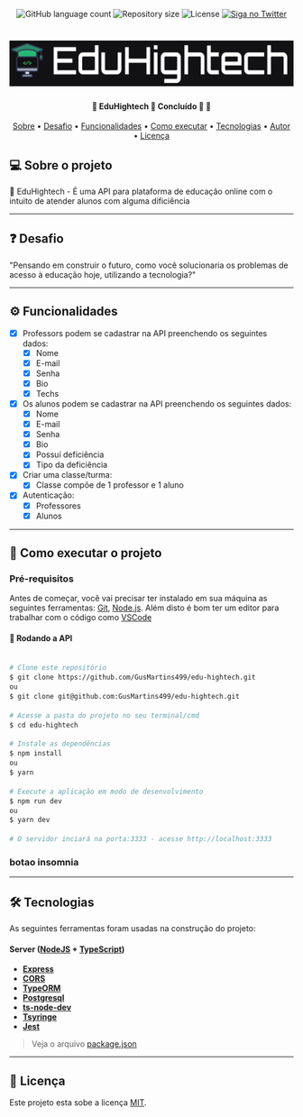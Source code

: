 <p align="center">
	<img alt="GitHub language count" src="https://img.shields.io/github/languages/count/Gusmartins499/edu-hightech?color=40C575">
	<img alt="Repository size" src="https://img.shields.io/github/repo-size/Gusmartins499/edu-hightech?color=40C575">
  	<img alt="License" src="https://img.shields.io/static/v1?label=license&message=MIT&color=40C575&">
	<a href="https://twitter.com/gusmartins994">
		<img alt="Siga no Twitter" src="https://img.shields.io/twitter/url?style=social&url=https%3A%2F%2Ftwitter.com%2Fgusmartins994">
 	</a>
</p>

<h1 align="center">
    <img alt="EduHightech" title="#EduHightech" src="./src/assets/edu-hightech.png" />
</h1>

<h4 align="center"> 
	🚧  EduHightech 💚 Concluído 🚀 🚧
</h4>

<p align="center">
 <a href="#-sobre-o-projeto">Sobre</a> •
 <a href="#-desafio">Desafio</a> •
 <a href="#-funcionalidades">Funcionalidades</a> •
 <a href="#-como-executar-o-projeto">Como executar</a> • 
 <a href="#-tecnologias">Tecnologias</a> • 
 <a href="#-autor">Autor</a> • 
 <a href="#user-content--licença">Licença</a>
</p>


## 💻 Sobre o projeto

💚 EduHightech - É uma API para plataforma de educação online com o intuito de atender alunos com alguma dificiência

---

## ❓ Desafio

"Pensando em construir o futuro, como você solucionaria os problemas de acesso à educação hoje, utilizando a tecnologia?"

---

## ⚙️ Funcionalidades

- [x] Professors podem se cadastrar na API preenchendo os seguintes dados:
  - [x] Nome
  - [x] E-mail
  - [x] Senha
  - [x] Bio
  - [x] Techs

- [x] Os alunos podem se cadastrar na API preenchendo os seguintes dados:
  - [x] Nome
  - [x] E-mail
  - [X] Senha
  - [X] Bio
  - [X] Possuí deficiência
  - [X] Tipo da deficiência

- [X] Criar uma classe/turma:
  - [X] Classe compõe de 1 professor e 1 aluno
  
- [X] Autenticação:
  - [X] Professores
  - [X] Alunos

---

## 🚀 Como executar o projeto

### Pré-requisitos

Antes de começar, você vai precisar ter instalado em sua máquina as seguintes ferramentas:
[Git](https://git-scm.com), [Node.js](https://nodejs.org/en/). 
Além disto é bom ter um editor para trabalhar com o código como [VSCode](https://code.visualstudio.com/)

#### 🎯 Rodando a API

```bash

# Clone este repositório
$ git clone https://github.com/GusMartins499/edu-hightech.git
ou
$ git clone git@github.com:GusMartins499/edu-hightech.git

# Acesse a pasta do projeto no seu terminal/cmd
$ cd edu-hightech

# Instale as dependências
$ npm install
ou
$ yarn

# Execute a aplicação em modo de desenvolvimento
$ npm run dev
ou
$ yarn dev

# O servidor inciará na porta:3333 - acesse http://localhost:3333 

```
### botao insomnia

---

## 🛠 Tecnologias

As seguintes ferramentas foram usadas na construção do projeto:

#### [](https://github.com/GusMartins499/edu-hightech/tree/master/)**Server**  ([NodeJS](https://nodejs.org/en/)  +  [TypeScript](https://www.typescriptlang.org/))

-   **[Express](https://expressjs.com/)**
-   **[CORS](https://expressjs.com/en/resources/middleware/cors.html)**
-   **[TypeORM](https://typeorm.io/#/)**
-   **[Postgresql](https://www.postgresql.org/)**
-   **[ts-node-dev](https://www.npmjs.com/package/ts-node-dev)**
-   **[Tsyringe](https://www.npmjs.com/package/tsyringe)**
-   **[Jest](https://jestjs.io/docs/getting-started)**

> Veja o arquivo  [package.json](https://github.com/GusMartins499/edu-hightech/blob/master/package.json)


---

## 📝 Licença

Este projeto esta sobe a licença [MIT](./LICENSE).
